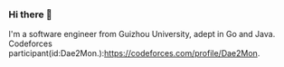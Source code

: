 ### Hi there 👋

<!--
**8acebuzzy/8acebuzzy** is a ✨ _special_ ✨ repository because its `README.md` (this file) appears on your GitHub profile.

Here are some ideas to get you started:


- 🔭 I’m currently working on ...
- 🌱 I’m currently learning ...
- 👯 I’m looking to collaborate on ...
- 🤔 I’m looking for help with ...
- 💬 Ask me about ...
- 📫 How to reach me: ...
- 😄 Pronouns: ...
- ⚡ Fun fact: ...
-->

I'm a software engineer from Guizhou University, adept in Go and Java.  
Codeforces participant(id:Dae2Mon.):https://codeforces.com/profile/Dae2Mon.
